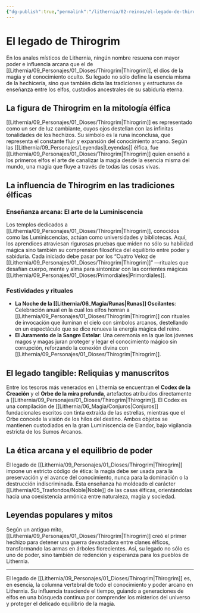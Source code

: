 ```yaml
---
{"dg-publish":true,"permalink":"/lithernia/02-reinos/el-legado-de-thirogrim/","title":"Thirogrim","tags":["lithernia","deidad","elfos","magia"]}
---
```


# El legado de Thirogrim

En los anales místicos de Lithernia, ningún nombre resuena con mayor poder e influencia arcana que el de [[Lithernia/09_Personajes/01_Dioses/Thirogrim\|Thirogrim]], el dios de la magia y el conocimiento oculto. Su legado no sólo define la esencia misma de la hechicería, sino que también dicta las tradiciones y estructuras de enseñanza entre los elfos, custodios ancestrales de su sabiduría eterna.

## La figura de Thirogrim en la mitología élfica

[[Lithernia/09_Personajes/01_Dioses/Thirogrim\|Thirogrim]] es representado como un ser de luz cambiante, cuyos ojos destellan con las infinitas tonalidades de los hechizos. Su símbolo es la runa inconclusa, que representa el constante fluir y expansión del conocimiento arcano. Según las [[Lithernia/09_Personajes/Leyendas\|Leyendas]] élfica, fue [[Lithernia/09_Personajes/01_Dioses/Thirogrim\|Thirogrim]] quien enseñó a los primeros elfos el arte de canalizar la magia desde la esencia misma del mundo, una magia que fluye a través de todas las cosas vivas.

## La influencia de Thirogrim en las tradiciones élficas

### Enseñanza arcana: El arte de la Luminiscencia

Los templos dedicados a [[Lithernia/09_Personajes/01_Dioses/Thirogrim\|Thirogrim]], conocidos como las Luminiscencias, actúan como universidades y bibliotecas. Aquí, los aprendices atraviesan rigurosas pruebas que miden no sólo su habilidad mágica sino también su comprensión filosófica del equilibrio entre poder y sabiduría. Cada iniciado debe pasar por los “Cuatro Veloz de [[Lithernia/09_Personajes/01_Dioses/Thirogrim\|Thirogrim]]” —rituales que desafían cuerpo, mente y alma para sintonizar con las corrientes mágicas [[Lithernia/09_Personajes/01_Dioses/Primordiales\|Primordiales]].

### Festividades y rituales

- **La Noche de la [[Lithernia/06_Magia/Runas\|Runas]] Oscilantes**: Celebración anual en la cual los elfos honran a [[Lithernia/09_Personajes/01_Dioses/Thirogrim\|Thirogrim]] con rituales de invocación que iluminan el cielo con símbolos arcanos, destellando en un espectáculo que se dice renueva la energía mágica del reino.
- **El Juramento de la Sangre Estelar**: Una ceremonia en la que los jóvenes magos y magas juran proteger y legar el conocimiento mágico sin corrupción, reforzando la conexión divina con [[Lithernia/09_Personajes/01_Dioses/Thirogrim\|Thirogrim]].

## El legado tangible: Reliquias y manuscritos

Entre los tesoros más venerados en Lithernia se encuentran el **Codex de la Creación** y el **Orbe de la mira profunda**, artefactos atribuidos directamente a [[Lithernia/09_Personajes/01_Dioses/Thirogrim\|Thirogrim]]. El Codex es una compilación de [[Lithernia/06_Magia/Conjuros\|Conjuros]] fundacionales escritos con tinta extraída de las estrellas, mientras que el Orbe concede la visión de los hilos del destino. Ambos objetos se mantienen custodiados en la gran Luminiscencia de Elandor, bajo vigilancia estricta de los Sumos Arcanos.

## La ética arcana y el equilibrio de poder

El legado de [[Lithernia/09_Personajes/01_Dioses/Thirogrim\|Thirogrim]] impone un estricto código de ética: la magia debe ser usada para la preservación y el avance del conocimiento, nunca para la dominación o la destrucción indiscriminada. Esta enseñanza ha moldeado el carácter [[Lithernia/05_Trasfondos/Noble\|Noble]] de las casas élficas, orientándolas hacia una coexistencia armónica entre naturaleza, magia y sociedad.

## Leyendas populares y mitos

Según un antiguo mito, [[Lithernia/09_Personajes/01_Dioses/Thirogrim\|Thirogrim]] creó el primer hechizo para detener una guerra devastadora entre clanes élficos, transformando las armas en árboles florecientes. Así, su legado no sólo es uno de poder, sino también de redención y esperanza para los pueblos de Lithernia.

---

El legado de [[Lithernia/09_Personajes/01_Dioses/Thirogrim\|Thirogrim]] es, en esencia, la columna vertebral de todo el conocimiento y poder arcano en Lithernia. Su influencia trasciende el tiempo, guiando a generaciones de elfos en una búsqueda continua por comprender los misterios del universo y proteger el delicado equilibrio de la magia.